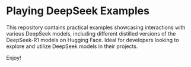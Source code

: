 # Playing DeepSeek Examples

This repository contains practical examples showcasing interactions with various DeepSeek models, including different distilled versions of the DeepSeek-R1 models on Hugging Face. Ideal for developers looking to explore and utilize DeepSeek models in their projects.

Enjoy!

